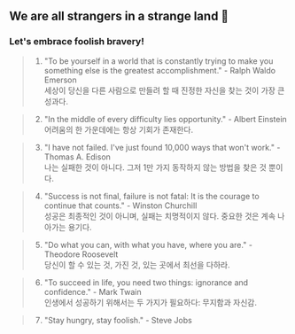## We are all strangers in a strange land 🦋

### Let's embrace foolish bravery!

>1. "To be yourself in a world that is constantly trying to make you something else is the greatest accomplishment." - Ralph Waldo Emerson   
>세상이 당신을 다른 사람으로 만들려 할 때 진정한 자신을 찾는 것이 가장 큰 성과다.

>2. "In the middle of every difficulty lies opportunity." - Albert Einstein   
>어려움의 한 가운데에는 항상 기회가 존재한다.

>3. "I have not failed. I've just found 10,000 ways that won't work." - Thomas A. Edison   
>나는 실패한 것이 아니다. 그저 1만 가지 동작하지 않는 방법을 찾은 것 뿐이다.

>4. "Success is not final, failure is not fatal: It is the courage to continue that counts." - Winston Churchill   
>성공은 최종적인 것이 아니며, 실패는 치명적이지 않다. 중요한 것은 계속 나아가는 용기다.

>5. "Do what you can, with what you have, where you are." - Theodore Roosevelt   
>당신이 할 수 있는 것, 가진 것, 있는 곳에서 최선을 다하라.

>6. "To succeed in life, you need two things: ignorance and confidence." - Mark Twain   
>인생에서 성공하기 위해서는 두 가지가 필요하다: 무지함과 자신감.

>7. "Stay hungry, stay foolish." - Steve Jobs

